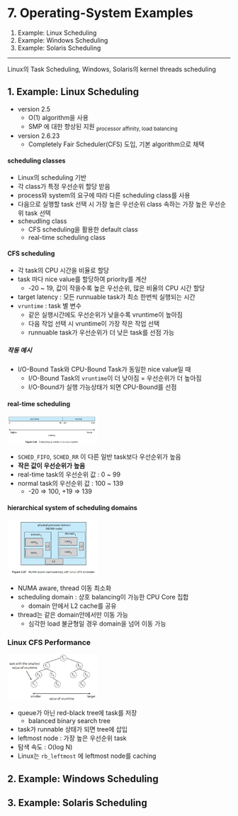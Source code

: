 # 7. Operating-System Examples

1. Example: Linux Scheduling
2. Example: Windows Scheduling
3. Example: Solaris Scheduling

---

Linux의 Task Scheduling, Windows, Solaris의 kernel threads scheduling

## 1. Example: Linux Scheduling

- version 2.5
    - O(1) algorithm을 사용
    - SMP 에 대한 향상된 지원 <sub>processor affinity, load balancing</sub>
- version 2.6.23
    - Completely Fair Scheduler(CFS) 도입, 기본 algorithm으로 채택

#### scheduling classes

- Linux의 scheduling 기반
- 각 class가 특정 우선순위 할당 받음
- process와 system의 요구에 따라 다른 scheduling class를 사용
- 다음으로 실행할 task 선택 시 가장 높은 우선순위 class 속하는 가장 높은 우선순위 task 선택
- scheudling class
    - CFS scheduling을 활용한 default class
    - real-time scheduling class

#### CFS scheduling

- 각 task의 CPU 시간을 비율로 할당
- task 마다 nice value를 할당하여 priority를 계산
    - -20 ~ 19, 값이 작을수록 높은 우선순위, 많은 비율의 CPU 시간 할당
- target latency : 모든 runnuable task가 최소 한번씩 실행되는 시간
- `vruntime` : task 별 변수
    - 같은 실행시간에도 우선순위가 낮을수록 vruntime이 높아짐
    - 다음 작업 선택 시 vruntime이 가장 작은 작업 선택
    - runnuable task가 우선순위가 더 낮은 task를 선점 가능

##### 작동 예시

- I/O-Bound Task와 CPU-Bound Task가 동일한 nice value일 때
    - I/O-Bound Task의 `vruntime`이 더 낮아짐 = 우선순위가 더 높아짐
    - I/O-Bound가 실행 가능상태가 되면 CPU-Bound를 선점

#### real-time scheduling

<img src="img.png"  width="40%"/>

- `SCHED_FIFO`, `SCHED_RR` 이 다른 일반 task보다 우선순위가 높음
- **작은 값이 우선순위가 높음**
- real-time task의 우선순위 값 : 0 ~ 99
- normal task의 우선순위 값 : 100 ~ 139
    - -20 => 100, +19 => 139

#### hierarchical system of scheduling domains

<img src="img_1.png"  width="40%"/>

- NUMA aware, thread 이동 최소화
- scheduling domain : 상호 balancing이 가능한 CPU Core 집합
    - domain 안에서 L2 cache를 공유
- thread는 같은 domain안에서만 이동 가능
    - 심각한 load 불균형일 경우 domain을 넘어 이동 가능

### Linux CFS Performance

<img src="img_2.png"  width="40%"/>

- queue가 아닌 red-black tree에 task를 저장
    - balanced binary search tree
- task가 runnable 상태가 되면 tree에 삽입
- leftmost node : 가장 높은 우선순위 task
- 탐색 속도 : O(log N)
- Linux는 `rb_leftmost` 에 leftmost node를 caching

## 2. Example: Windows Scheduling

## 3. Example: Solaris Scheduling

